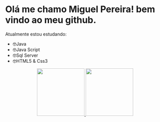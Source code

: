 # Olá me chamo Miguel Pereira! bem vindo ao meu github.  
Atualmente estou estudando:  
- 🤓Java  
- 🤓Java Script  
- 🤓Sql Server  
- 🤓HTML5 & Css3  
  
 <div align="center">
  <a href="https://github.com/miguelads">
  <img height="150em" src="https://github-readme-stats.vercel.app/api?username=miguelads&show_icons=true&theme=dracula&include_all_commits=true&count_private=true"/>
  <img height="150em" src="https://github-readme-stats.vercel.app/api/top-langs/?username=miguelads&layout=compact&langs_count=7&theme=dracula"/>
</div>

